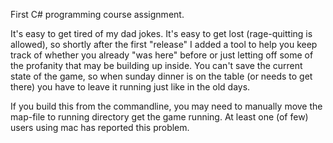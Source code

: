 First C# programming course assignment.

It's easy to get tired of my dad jokes. It's easy to get lost (rage-quitting is allowed), so shortly after the first "release" I added a tool to help you keep track of whether you already "was here" before or just letting off some of the profanity that may be building up inside. You can't save the current state of the game, so when sunday dinner is on the table (or needs to get there) you have to leave it running just like in the old days.

If you build this from the commandline, you may need to manually move the map-file to running directory get the game running. At least one (of few) users using mac has reported this problem.
